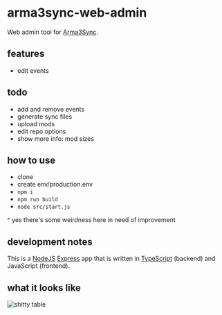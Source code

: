 # arma3sync-web-admin

Web admin tool for [Arma3Sync](https://forums.bohemia.net/forums/topic/152942-arma3sync-launcher-and-addons-synchronization-software-for-arma-3/).

## features

* edit events

## todo

* add and remove events
* generate sync files
* upload mods
* edit repo options
* show more info: mod sizes 

## how to use

* clone
* create env/production.env
* `npm i`
* `npm run build`
* `node src/start.js`

^ yes there's some weirdness here in need of improvement

## development notes

This is a [NodeJS](https://nodejs.org/) [Express](https://expressjs.com/) app that is written in [TypeScript](https://www.typescriptlang.org/) (backend) and JavaScript (frontend).

## what it looks like

![shitty table](https://i.imgur.com/9syCA01.png)

